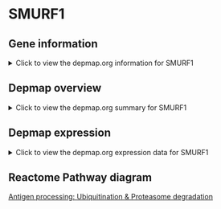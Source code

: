 <h1>SMURF1</h1>

<h2>Gene information</h2>
<details>
  <summary>Click to view the depmap.org information for SMURF1</summary>
  <iframe src="https://depmap.org/portal/gene/SMURF1?tab=about" style="border:none;width:100%;height:800px"></iframe>
</details>

<h2>Depmap overview</h2>
<details>
  <summary>Click to view the depmap.org summary for SMURF1</summary>
  <iframe src="https://depmap.org/portal/gene/SMURF1?tab=overview" style="border:none;width:100%;height:800px"></iframe>
</details>

<h2>Depmap expression</h2>
<details>
  <summary>Click to view the depmap.org expression data for SMURF1</summary>
  <iframe src="https://depmap.org/portal/gene/SMURF1?tab=characterization" style="border:none;width:100%;height:800px"></iframe>
</details>



<h2>Reactome Pathway diagram</h2>
<a href="https://reactome.org/PathwayBrowser/#/R-HSA-983168">Antigen processing: Ubiquitination & Proteasome degradation</a>



